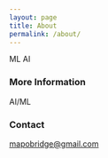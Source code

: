 ```yaml
---
layout: page
title: About
permalink: /about/
---
```


ML AI

### More Information

AI/ML 

### Contact

[mapobridge@gmail.com](mailto:mapobridge@gmail.com)